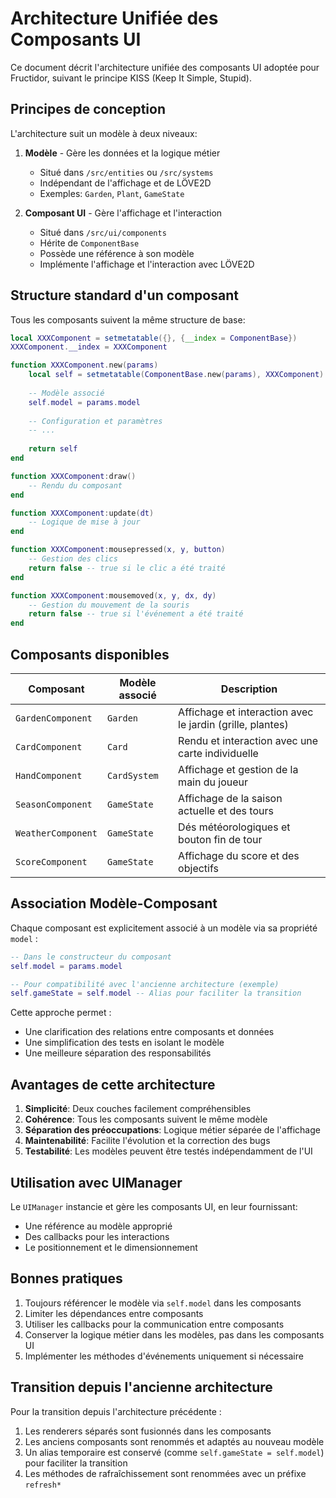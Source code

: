# Architecture Unifiée des Composants UI

Ce document décrit l'architecture unifiée des composants UI adoptée pour Fructidor, suivant le principe KISS (Keep It Simple, Stupid).

## Principes de conception

L'architecture suit un modèle à deux niveaux:

1. **Modèle** - Gère les données et la logique métier
   - Situé dans `/src/entities` ou `/src/systems`
   - Indépendant de l'affichage et de LÖVE2D
   - Exemples: `Garden`, `Plant`, `GameState`

2. **Composant UI** - Gère l'affichage et l'interaction
   - Situé dans `/src/ui/components`
   - Hérite de `ComponentBase`
   - Possède une référence à son modèle
   - Implémente l'affichage et l'interaction avec LÖVE2D

## Structure standard d'un composant

Tous les composants suivent la même structure de base:

```lua
local XXXComponent = setmetatable({}, {__index = ComponentBase})
XXXComponent.__index = XXXComponent

function XXXComponent.new(params)
    local self = setmetatable(ComponentBase.new(params), XXXComponent)
    
    -- Modèle associé
    self.model = params.model
    
    -- Configuration et paramètres
    -- ...
    
    return self
end

function XXXComponent:draw()
    -- Rendu du composant
end

function XXXComponent:update(dt)
    -- Logique de mise à jour
end

function XXXComponent:mousepressed(x, y, button)
    -- Gestion des clics
    return false -- true si le clic a été traité
end

function XXXComponent:mousemoved(x, y, dx, dy)
    -- Gestion du mouvement de la souris
    return false -- true si l'événement a été traité
end
```

## Composants disponibles

| Composant | Modèle associé | Description |
|-----------|-----------------|-------------|
| `GardenComponent` | `Garden` | Affichage et interaction avec le jardin (grille, plantes) |
| `CardComponent` | `Card` | Rendu et interaction avec une carte individuelle |
| `HandComponent` | `CardSystem` | Affichage et gestion de la main du joueur |
| `SeasonComponent` | `GameState` | Affichage de la saison actuelle et des tours |
| `WeatherComponent` | `GameState` | Dés météorologiques et bouton fin de tour |
| `ScoreComponent` | `GameState` | Affichage du score et des objectifs |

## Association Modèle-Composant

Chaque composant est explicitement associé à un modèle via sa propriété `model` :

```lua
-- Dans le constructeur du composant
self.model = params.model

-- Pour compatibilité avec l'ancienne architecture (exemple)
self.gameState = self.model -- Alias pour faciliter la transition
```

Cette approche permet :
- Une clarification des relations entre composants et données
- Une simplification des tests en isolant le modèle
- Une meilleure séparation des responsabilités

## Avantages de cette architecture

1. **Simplicité**: Deux couches facilement compréhensibles
2. **Cohérence**: Tous les composants suivent le même modèle
3. **Séparation des préoccupations**: Logique métier séparée de l'affichage
4. **Maintenabilité**: Facilite l'évolution et la correction des bugs
5. **Testabilité**: Les modèles peuvent être testés indépendamment de l'UI

## Utilisation avec UIManager

Le `UIManager` instancie et gère les composants UI, en leur fournissant:
- Une référence au modèle approprié
- Des callbacks pour les interactions
- Le positionnement et le dimensionnement

## Bonnes pratiques

1. Toujours référencer le modèle via `self.model` dans les composants
2. Limiter les dépendances entre composants
3. Utiliser les callbacks pour la communication entre composants
4. Conserver la logique métier dans les modèles, pas dans les composants UI
5. Implémenter les méthodes d'événements uniquement si nécessaire

## Transition depuis l'ancienne architecture

Pour la transition depuis l'architecture précédente :
1. Les renderers séparés sont fusionnés dans les composants
2. Les anciens composants sont renommés et adaptés au nouveau modèle
3. Un alias temporaire est conservé (comme `self.gameState = self.model`) pour faciliter la transition
4. Les méthodes de rafraîchissement sont renommées avec un préfixe `refresh*`
